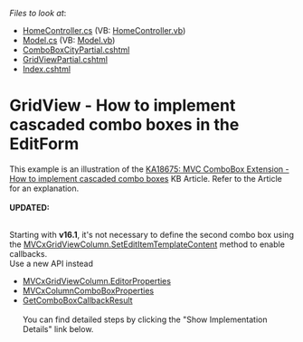 <!-- default file list -->
*Files to look at*:

* [HomeController.cs](./CS/Controllers/HomeController.cs) (VB: [HomeController.vb](./VB/Controllers/HomeController.vb))
* [Model.cs](./CS/Models/Model.cs) (VB: [Model.vb](./VB/Models/Model.vb))
* [ComboBoxCityPartial.cshtml](./CS/Views/Home/ComboBoxCityPartial.cshtml)
* [GridViewPartial.cshtml](./CS/Views/Home/GridViewPartial.cshtml)
* [Index.cshtml](./CS/Views/Home/Index.cshtml)
<!-- default file list end -->
# GridView - How to implement cascaded combo boxes in the EditForm


<p>This example is an illustration of the <a href="https://www.devexpress.com/Support/Center/p/KA18675">KA18675: MVC ComboBox Extension - How to implement cascaded combo boxes</a> KB Article. Refer to the Article for an explanation.<br><br><strong>UPDATED:</strong><br><br></p>
<p>Starting with <strong>v16.1</strong>, it's not necessary to define the second combo box using the <a href="https://documentation.devexpress.com/#AspNet/DevExpressWebMvcMVCxGridViewColumn_SetEditItemTemplateContenttopic">MVCxGridViewColumn.SetEditItemTemplateContent</a> method to enable callbacks. <br>Use a new API instead

* <a href="https://documentation.devexpress.com/#AspNet/DevExpressWebMvcMVCxGridViewColumn_EditorPropertiestopic">MVCxGridViewColumn.EditorProperties</a> 
* <a href="https://documentation.devexpress.com/#AspNet/clsDevExpressWebMvcMVCxColumnComboBoxPropertiestopic">MVCxColumnComboBoxProperties</a> 
* <a href="http://help.devexpress.com/#AspNet/DevExpressWebMvcGridExtensionBase_GetComboBoxCallbackResulttopic">GetComboBoxCallbackResult</a> <br> <br>You can find detailed steps by clicking the "Show Implementation Details" link below.</p>

<br/>


